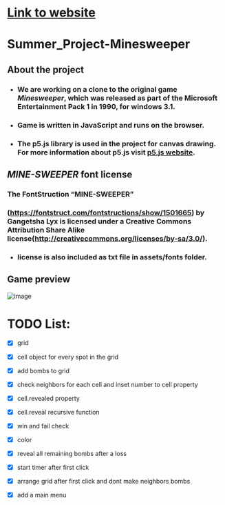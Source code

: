 # [Link to website](https://minesweeper.vercel.app)

# Summer_Project-Minesweeper

## About the project

- ### We are working on a clone to the original game *Minesweeper*, which was released as part of the Microsoft Entertainment Pack 1 in 1990, for windows 3.1.
- ### Game is written in JavaScript and runs on the browser. 
- ### The p5.js library is used in the project for canvas drawing. For more information about p5.js visit [p5.js website](https://p5js.org).

## *MINE-SWEEPER* font license
### The FontStruction “MINE-SWEEPER”
### (https://fontstruct.com/fontstructions/show/1501665) by Gangetsha Lyx is licensed under a Creative Commons Attribution Share Alike license(http://creativecommons.org/licenses/by-sa/3.0/).
- ### license is also included as txt file in assets/fonts folder.

## Game preview
![image](https://user-images.githubusercontent.com/61588932/92414099-6c543f80-f15b-11ea-8ccd-26e399c9d5f3.png)

# TODO List:

- [x] grid
- [x] cell object for every spot in the grid
- [x] add bombs to grid
- [x] check neighbors for each cell and inset number to cell property
- [x] cell.revealed property
- [x] cell.reveal recursive function
- [x] win and fail check
- [x] color
- [x] reveal all remaining bombs after a loss
- [x] start timer after first click
- [x] arrange grid after first click and dont make neighbors bombs
- [x] add a main menu

